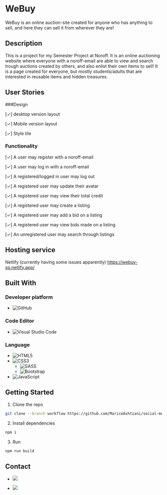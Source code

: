 # WeBuy

WeBuy is an online auction-site created for anyone who has anything to sell, and here they can sell it from wherever they are!

## Description

This is a project for my Semester Project at Noroff. It is an online auctioning website where everyone with a noroff-email are able to view and search trough auctions created by others, and also enlist their own items to sell!
It is a page created for everyone, but mostly students/adults that are interested in reusable items and hidden treasures. 

## User Stories

###Design 

[✓] desktop version layout

[✓] Mobile version layout

[✓] Style tile

### Functionality

[✓] A user may register with a noroff-email

[✓] A user may log in with a noroff-email

[✓] A registered/logged in user may log out

[✓] A registered user may update their avatar

[✓] A registered user may view their total credit

[✓] A registered user may create a listing

[✓] A registered user may add a bid on a listing

[✓] A registered user may view bids made on a listing

[✓] An unregistered user may search through listings


## Hosting service
Netlify (currently having some issues apparently)
https://webuy-sp.netlify.app/

## Built With

### Developer platform

- ![GitHub](https://img.shields.io/badge/github-%23121011.svg?style=for-the-badge&logo=github&logoColor=white)

### Code Editor

- ![Visual Studio Code](https://img.shields.io/badge/Visual%20Studio%20Code-0078d7.svg?style=for-the-badge&logo=visual-studio-code&logoColor=white)

### Language

- ![HTML5](https://img.shields.io/badge/html5-%23E34F26.svg?style=for-the-badge&logo=html5&logoColor=white)
- ![CSS3](https://img.shields.io/badge/css3-%231572B6.svg?style=for-the-badge&logo=css3&logoColor=white)
  - ![SASS](https://img.shields.io/badge/SASS-hotpink.svg?style=for-the-badge&logo=SASS&logoColor=white)
  -	![Bootstrap](https://img.shields.io/badge/bootstrap-%23563D7C.svg?style=for-the-badge&logo=bootstrap&logoColor=white)
- ![JavaScript](https://img.shields.io/badge/javascript-%23323330.svg?style=for-the-badge&logo=javascript&logoColor=%23F7DF1E)


## Getting Started


1. Clone the repo

```bash
git clone --branch workflow https://github.com/MariceAshtiani/social-media-client.git
```

2. Install dependencies

```bash
npm i
```

3. Run
```bash
npm run build
```


## Contact

- [<img src="https://img.shields.io/badge/Discord-7289DA?style=for-the-badge&logo=discord&logoColor=white">](https://discordapp.com/users/900117499662708807)

- [<img src="https://img.shields.io/badge/Gmail-D14836?style=for-the-badge&logo=gmail&logoColor=white">](mailto:marice6795@gmail.com)

